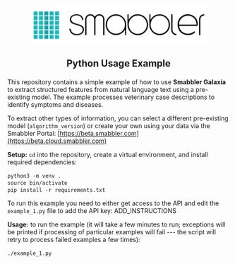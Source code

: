<p align="center">
  <img src="https://github.com/Smabbler/Docs/blob/main/smabbler_logo.png" alt="Logo"/>
</p>

## <p align="center">Python Usage Example</p>

This repository contains a simple example of how to use **Smabbler Galaxia** to extract structured features from natural language text using a pre-existing model. The example processes veterinary case descriptions to identify symptoms and diseases.

To extract other types of information, you can select a different pre-existing model (`algorithm_version`) or create your own using your data via the Smabbler Portal: [https://beta.smabbler.com](https://beta.cloud.smabbler.com)

**Setup:**
`cd` into the repository, create a virtual environment, and install required dependencies:

```
python3 -m venv .
source bin/activate
pip install -r requirements.txt
```

To run this example you need to either get access to the API and edit the `example_1.py` file to add the API key: ADD_INSTRUCTIONS

**Usage:**
to run the example (it will take a few minutes to run; exceptions will be printed if processing of particular examples will fail --- the script will retry to process failed examples a few times):
```
./example_1.py
```
